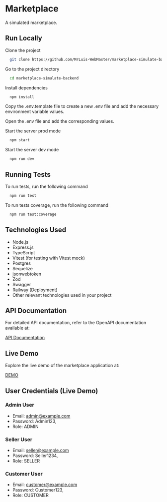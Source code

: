 
# Marketplace

A simulated marketplace.

## Run Locally

Clone the project

```bash
  git clone https://github.com/MrLuis-WebMaster/marketplace-simulate-backend
```

Go to the project directory

```bash
  cd marketplace-simulate-backend
```

Install dependencies

```bash
  npm install
```
Copy the .env.template file to create a new .env file and add the necessary environment variable values.

Open the .env file and add the corresponding values.


Start the server prod mode

```bash
  npm start
```
Start the server dev mode

```bash
  npm run dev
```

## Running Tests

To run tests, run the following command

```bash
  npm run test
```

To run tests coverage, run the following command

```bash
  npm run test:coverage
```
## Technologies Used

- Node.js
- Express.js
- TypeScript
- Vitest (for testing with Vitest mock)
- Postgres
- Sequelize
- jsonwebtoken
- Zod
- Swagger
- Railway (Deployment)
- Other relevant technologies used in your project

## API Documentation
For detailed API documentation, refer to the OpenAPI documentation available at:

[API Documentation](https://marketplace-simulate-backend-production.up.railway.app/docs/)


## Live Demo
Explore the live demo of the marketplace application at:

[DEMO](https://marketplace-simulate-frontend.vercel.app/)

## User Credentials (Live Demo)

### Admin User
- Email: admin@example.com
- Password: Admin123,
- Role: ADMIN

### Seller User
- Email: seller@example.com
- Password: Seller1234,
- Role: SELLER

### Customer User
- Email: customer@example.com
- Password: Customer123,
- Role: CUSTOMER